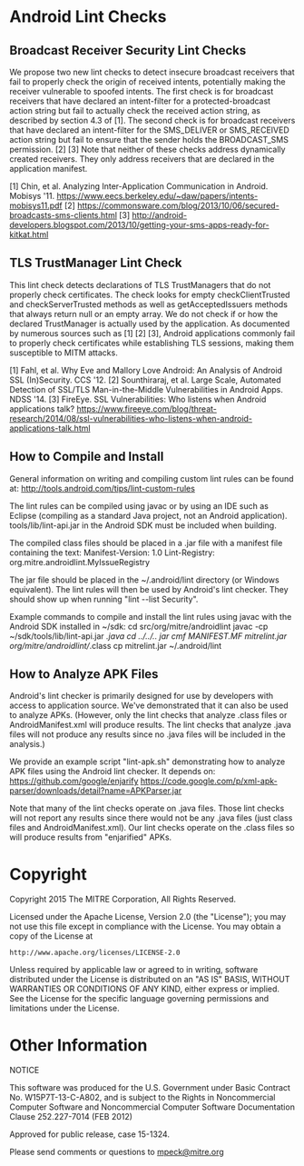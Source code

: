 Android Lint Checks
===================

Broadcast Receiver Security Lint Checks
---------------------------------------
We propose two new lint checks to detect insecure broadcast receivers that
fail to properly check the origin of received intents, potentially making
the receiver vulnerable to spoofed intents.
The first check is for broadcast receivers that have declared an intent-filter
for a protected-broadcast action string but fail to actually check the received
action string, as described by section 4.3 of [1].
The second check is for broadcast receivers that have declared an intent-filter
for the SMS_DELIVER or SMS_RECEIVED action string but fail to ensure
that the sender holds the BROADCAST_SMS permission. [2] [3]
Note that neither of these checks address dynamically created receivers.
They only address receivers that are declared in the application manifest.

[1] Chin, et al. Analyzing Inter-Application Communication in Android.
Mobisys '11. https://www.eecs.berkeley.edu/~daw/papers/intents-mobisys11.pdf
[2] https://commonsware.com/blog/2013/10/06/secured-broadcasts-sms-clients.html
[3] http://android-developers.blogspot.com/2013/10/getting-your-sms-apps-ready-for-kitkat.html

TLS TrustManager Lint Check
---------------------------
This lint check detects declarations of TLS TrustManagers that do
not properly check certificates. The check looks for empty
checkClientTrusted and checkServerTrusted methods as well as
getAcceptedIssuers methods that always return null or an empty
array. We do not check if or how the declared TrustManager
is actually used by the application.
As documented by numerous sources such as [1] [2] [3], Android
applications commonly fail to properly check certificates while
establishing TLS sessions, making them susceptible to MITM attacks.

[1] Fahl, et al. Why Eve and Mallory Love Android: An Analysis of Android SSL (In)Security.
CCS '12.
[2] Sounthiraraj, et al. Large Scale, Automated Detection of SSL/TLS
Man-in-the-Middle Vulnerabilities in Android Apps. NDSS '14.
[3] FireEye. SSL Vulnerabilities: Who listens when Android applications talk?
https://www.fireeye.com/blog/threat-research/2014/08/ssl-vulnerabilities-who-listens-when-android-applications-talk.html

How to Compile and Install
--------------------------
General information on writing and compiling custom lint rules can be found at:
http://tools.android.com/tips/lint-custom-rules

The lint rules can be compiled using javac or by using
an IDE such as Eclipse (compiling as a standard Java project,
not an Android application).
tools/lib/lint-api.jar in the Android SDK must be included when
building.

The compiled class files should be placed in a .jar file with
a manifest file containing the text:
Manifest-Version: 1.0
Lint-Registry: org.mitre.androidlint.MyIssueRegistry

The jar file should be placed in the ~/.android/lint directory
(or Windows equivalent). The lint rules will then be used by
Android's lint checker. They should show up when running
"lint --list Security".

Example commands to compile and install the lint rules using
javac with the Android SDK installed in ~/sdk:
cd src/org/mitre/androidlint
javac -cp ~/sdk/tools/lib/lint-api.jar *.java
cd ../../..
jar cmf MANIFEST.MF mitrelint.jar org/mitre/androidlint/*.class
cp mitrelint.jar ~/.android/lint

How to Analyze APK Files
------------------------
Android's lint checker is primarily designed for use by developers
with access to application source. We've demonstrated that it
can also be used to analyze APKs. (However, only the lint checks
that analyze .class files or AndroidManifest.xml will produce
results. The lint checks that analyze .java files will not
produce any results since no .java files will be included
in the analysis.)

We provide an example script "lint-apk.sh" demonstrating how
to analyze APK files using the Android lint checker. It depends on:
https://github.com/google/enjarify
https://code.google.com/p/xml-apk-parser/downloads/detail?name=APKParser.jar

Note that many of the lint checks operate on .java files. Those lint checks
will not report any results since there would not be any .java files
(just class files and AndroidManifest.xml). Our lint checks operate
on the .class files so will produce results from "enjarified" APKs.

Copyright
=========
Copyright 2015 The MITRE Corporation, All Rights Reserved.

Licensed under the Apache License, Version 2.0 (the "License");
you may not use this file except in compliance with the License.
You may obtain a copy of the License at

    http://www.apache.org/licenses/LICENSE-2.0

Unless required by applicable law or agreed to in writing, software
distributed under the License is distributed on an "AS IS" BASIS,
WITHOUT WARRANTIES OR CONDITIONS OF ANY KIND, either express or implied.
See the License for the specific language governing permissions and
limitations under the License.

Other Information
=================
NOTICE

This software was produced for the U.S. Government under
Basic Contract No. W15P7T-13-C-A802, and is subject to the Rights
in Noncommercial Computer Software and Noncommercial Computer
Software Documentation Clause 252.227-7014 (FEB 2012)

Approved for public release, case 15-1324.

Please send comments or questions to mpeck@mitre.org

